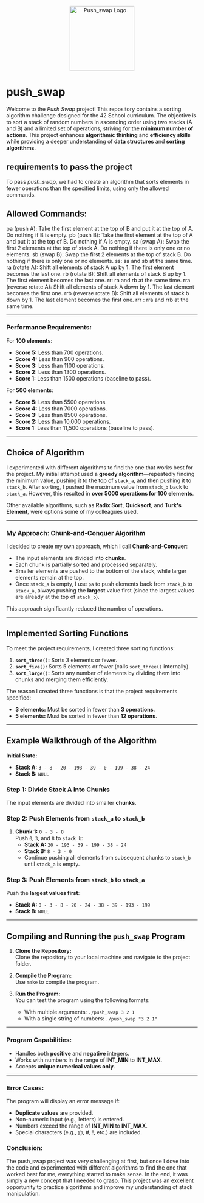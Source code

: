 <p align="center">
  <img src="https://imgur.com/xYIkU3l.jpg" alt="Push_swap Logo" width="170" height="170">
</p>

# push_swap

Welcome to the *Push Swap* project! This repository contains a sorting algorithm challenge designed for the 42 School curriculum. The objective is to sort a stack of random numbers in ascending order using two stacks (A and B) and a limited set of operations, striving for the **minimum number of actions**. This project enhances **algorithmic thinking** and **efficiency skills** while providing a deeper understanding of **data structures** and **sorting algorithms**.
## requirements to pass the project

To pass *push_swap*, we had to create an algorithm that sorts elements in fewer operations than the specified limits, using only the allowed commands.

## Allowed Commands:

pa (push A): Take the first element at the top of B and put it at the top of A. Do nothing if B is empty.
pb (push B): Take the first element at the top of A and put it at the top of B. Do nothing if A is empty.
sa (swap A): Swap the first 2 elements at the top of stack A. Do nothing if there is only one or no elements.
sb (swap B): Swap the first 2 elements at the top of stack B. Do nothing if there is only one or no elements.
ss: sa and sb at the same time.
ra (rotate A): Shift all elements of stack A up by 1. The first element becomes the last one.
rb (rotate B): Shift all elements of stack B up by 1. The first element becomes the last one.
rr: ra and rb at the same time.
rra (reverse rotate A): Shift all elements of stack A down by 1. The last element becomes the first one.
rrb (reverse rotate B): Shift all elements of stack b down by 1. The last element becomes the first one.
rrr : rra and rrb at the same time.

---

### **Performance Requirements:**

For **100 elements**:
- **Score 5:** Less than 700 operations.
- **Score 4:** Less than 900 operations.
- **Score 3:** Less than 1100 operations.
- **Score 2:** Less than 1300 operations.
- **Score 1:** Less than 1500 operations (baseline to pass).

For **500 elements**:
- **Score 5:** Less than 5500 operations.
- **Score 4:** Less than 7000 operations.
- **Score 3:** Less than 8500 operations.
- **Score 2:** Less than 10,000 operations.
- **Score 1:** Less than 11,500 operations (baseline to pass).

---

## **Choice of Algorithm**

I experimented with different algorithms to find the one that works best for the project. My initial attempt used a **greedy algorithm**—repeatedly finding the minimum value, pushing it to the top of `stack_a`, and then pushing it to `stack_b`. After sorting, I pushed the maximum value from `stack_b` back to `stack_a`. However, this resulted in **over 5000 operations for 100 elements**.

Other available algorithms, such as **Radix Sort**, **Quicksort**, and **Turk's Element**, were options some of my colleagues used.

---

### **My Approach: Chunk-and-Conquer Algorithm**

I decided to create my own approach, which I call **Chunk-and-Conquer**:
- The input elements are divided into **chunks**.
- Each chunk is partially sorted and processed separately.
- Smaller elements are pushed to the bottom of the stack, while larger elements remain at the top.
- Once `stack_a` is empty, I use `pa` to push elements back from `stack_b` to `stack_a`, always pushing the **largest** value first (since the largest values are already at the top of `stack_b`).

This approach significantly reduced the number of operations.

---

## **Implemented Sorting Functions**

To meet the project requirements, I created three sorting functions:

1. **`sort_three()`:** Sorts 3 elements or fewer.
2. **`sort_five()`:** Sorts 5 elements or fewer (calls `sort_three()` internally).
3. **`sort_large()`:** Sorts any number of elements by dividing them into chunks and merging them efficiently.

The reason I created three functions is that the project requirements specified:
- **3 elements:** Must be sorted in fewer than **3 operations**.
- **5 elements:** Must be sorted in fewer than **12 operations**.

--------

## **Example Walkthrough of the Algorithm**

**Initial State:**
- **Stack A:** `3 - 8 - 20 - 193 - 39 - 0 - 199 - 38 - 24`
- **Stack B:** `NULL`

### **Step 1: Divide Stack A into Chunks**

The input elements are divided into smaller **chunks**.

### **Step 2: Push Elements from `stack_a` to `stack_b`**

1. **Chunk 1:** `0 - 3 - 8`  
   Push `0`, `3`, and `8` to `stack_b`:
   - **Stack A:** `20 - 193 - 39 - 199 - 38 - 24`
   - **Stack B:** `8 - 3 - 0`
   - Continue pushing all elements from subsequent chunks to `stack_b` until `stack_a` is empty.

### **Step 3: Push Elements from `stack_b` to `stack_a`**

Push the **largest values first**:
- **Stack A:** `0 - 3 - 8 - 20 - 24 - 38 - 39 - 193 - 199`
- **Stack B:** `NULL`

-------

## **Compiling and Running the `push_swap` Program**

1. **Clone the Repository:**  
   Clone the repository to your local machine and navigate to the project folder.

2. **Compile the Program:**  
   Use `make` to compile the program.

3. **Run the Program:**  
   You can test the program using the following formats:
   - With multiple arguments: `./push_swap 3 2 1`
   - With a single string of numbers: `./push_swap "3 2 1"`

---

### **Program Capabilities:**
- Handles both **positive** and **negative** integers.
- Works with numbers in the range of **INT_MIN** to **INT_MAX**.
- Accepts **unique numerical values only**.
  
---

### **Error Cases:**
The program will display an error message if:
- **Duplicate values** are provided.
- Non-numeric input (e.g., letters) is entered.
- Numbers exceed the range of **INT_MIN** to **INT_MAX**.
- Special characters (e.g., @, #, !, etc.) are included.

### Conclusion: 

The push_swap project was very challenging at first, but once I dove into the code and experimented with different algorithms to find the one that worked best for me, everything started to make sense. In the end, it was simply a new concept that I needed to grasp. This project was an excellent opportunity to practice algorithms and improve my understanding of stack manipulation.
